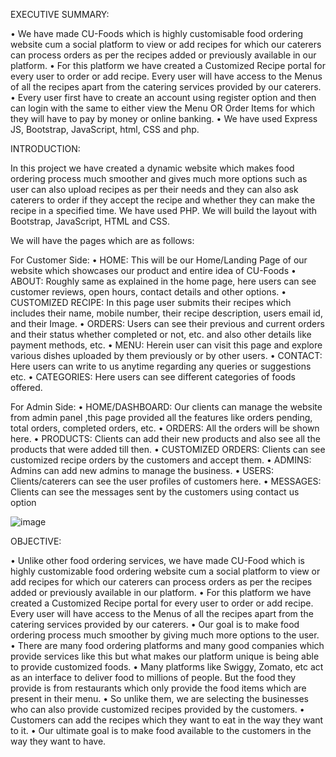 EXECUTIVE SUMMARY:

• We have made CU-Foods which is highly customisable food ordering website cum
a social platform to view or add recipes for which our caterers can process orders
as per the recipes added or previously available in our platform.
• For this platform we have created a Customized Recipe portal for every user to
order or add recipe. Every user will have access to the Menus of all the recipes
apart from the catering services provided by our caterers.
• Every user first have to create an account using register option and then can login
with the same to either view the Menu OR Order Items for which they will have
to pay by money or online banking.
• We have used Express JS, Bootstrap, JavaScript, html, CSS and php.

INTRODUCTION:

In this project we have created a dynamic website which makes food ordering process
much smoother and gives much more options such as user can also upload recipes as per
their needs and they can also ask caterers to order if they accept the recipe and whether
they can make the recipe in a specified time.
We have used PHP. We will build the layout with Bootstrap, JavaScript, HTML and
CSS.

We will have the pages which are as follows:

For Customer Side:
• HOME: This will be our Home/Landing Page of our website which showcases our
product and entire idea of CU-Foods
• ABOUT: Roughly same as explained in the home page, here users can see customer
reviews, open hours, contact details and other options.
• CUSTOMIZED RECIPE: In this page user submits their recipes which includes their
name, mobile number, their recipe description, users email id, and their Image.
• ORDERS: Users can see their previous and current orders and their status whether
completed or not, etc. and also other details like payment methods, etc.
• MENU: Herein user can visit this page and explore various dishes uploaded by them
previously or by other users.
• CONTACT: Here users can write to us anytime regarding any queries or suggestions
etc.
• CATEGORIES: Here users can see different categories of foods offered.

For Admin Side:
• HOME/DASHBOARD: Our clients can manage the website from admin panel ,this
page provided all the features like orders pending, total orders, completed orders, etc.
• ORDERS: All the orders will be shown here.
• PRODUCTS: Clients can add their new products and also see all the products that
were added till then.
• CUSTOMIZED ORDERS: Clients can see customized recipe orders by the customers
and accept them.
• ADMINS: Admins can add new admins to manage the business.
• USERS: Clients/caterers can see the user profiles of customers here.
• MESSAGES: Clients can see the messages sent by the customers using contact us
option

![image](https://github.com/Sathwika123456789/CU-FOODS/assets/138215124/c9fa64d9-c45f-49bf-9f9c-4722aab0eb85)

OBJECTIVE:

• Unlike other food ordering services, we have made CU-Food which is highly
customizable food ordering website cum a social platform to view or add recipes
for which our caterers can process orders as per the recipes added or previously
available in our platform.
• For this platform we have created a Customized Recipe portal for every user to
order or add recipe. Every user will have access to the Menus of all the recipes
apart from the catering services provided by our caterers.
• Our goal is to make food ordering process much smoother by giving much more
options to the user.
• There are many food ordering platforms and many good companies which provide
services like this but what makes our platform unique is being able to provide
customized foods.
• Many platforms like Swiggy, Zomato, etc act as an interface to deliver food to
millions of people. But the food they provide is from restaurants which only
provide the food items which are present in their menu.
• So unlike them, we are selecting the businesses who can also provide customized
recipes provided by the customers.
• Customers can add the recipes which they want to eat in the way they want to it.
• Our ultimate goal is to make food available to the customers in the way they want
to have.

